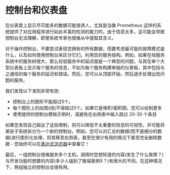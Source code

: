 # 控制台和仪表盘

在仪表盘上显示尽可能多的数据可能很诱人，尤其是当像 Prometheus 这样的系统提供了对应用程序进行如此丰富的检测的能力时。由于信息太多，这可能会导致控制台无法理解，即使系统专家也很难从中提取其含义。

对于操作控制台，不要尝试表现您拥有的所有数据，而要考虑最可能的故障模式是什么，以及如何使用控制台来区分它们。利用您的服务结构。例如，如果在线服务系统中的服务树很大，那么较低服务中的延迟就是一个典型的问题。与其在单个大型仪表板上显示每个服务的信息，不如为每个服务构建单独的仪表板，其中包括与之通信的每个服务的延迟和错误。然后，您可以从顶部开始，然后逐步处理出现问题的服务。

我们发现以下准则非常有效:

* 控制台上的图形不能超过5个。
* 每个图形上的绘图(线)不得超过5个。如果它是堆积/面积图，您可以绘制更多
* 使用提供的控制台模板示例时，请避免在右侧表中输入超过 20-30 个条目

如果您发现自己超出了这些限制，则可以降低不太重要的信息的可视性，并可能将某些子系统拆分为一个新的控制台。例如，您可以对汇总的数据(而不是细分的数据)进行图形化处理，将其移至右侧表，甚至在很少有用的情况下甚至完全删除数据 - 您始终可以在[表达式浏览器](../visualization/browser.md)中查看它！

最后，一组控制台很难服务多个主机。调用时您想知道的内容(发生了什么故障？)与开发功能时想要的内容(多少人碰到了极端案例X？)有很大的不同。在这种情况下，两组独立的控制台会很有用。
